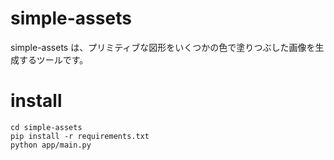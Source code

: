 # simple-assets
simple-assets は、プリミティブな図形をいくつかの色で塗りつぶした画像を生成するツールです。  

# install
````
cd simple-assets
pip install -r requirements.txt
python app/main.py
````